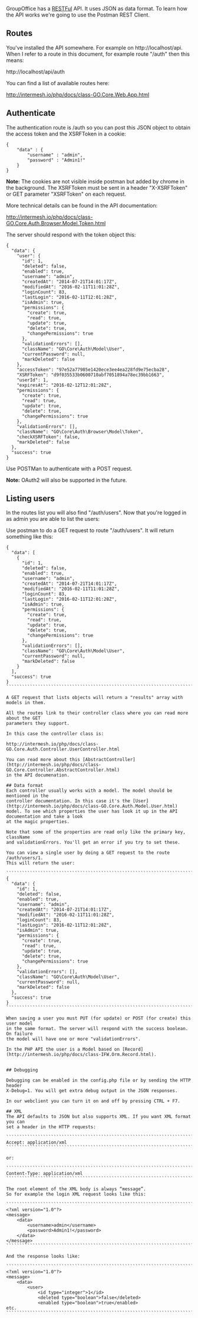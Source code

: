 GroupOffice has a [RESTFul](http://en.wikipedia.org/wiki/Representational_state_transfer)
API. It uses JSON as data format. To learn how the API works we're going to use 
the Postman REST Client.

## Routes
You've installed the API somewhere. For example on http://localhost/api. 
When I refer to a route in this document, for example route "/auth" then this means:

http://localhost/api/auth

You can find a list of available routes here:

http://intermesh.io/php/docs/class-GO.Core.Web.App.html

## Authenticate

The authentication route is /auth so you can post this JSON object to obtain the 
access token and the XSRFToken in a cookie:

```````````````````````````````````````````
{
    "data" : {
        "username" : "admin",
        "password" : "Admin1!"
    }
}
```````````````````````````````````````````

**Note:** The cookies are not visible inside postman but added by chrome in the 
background. The XSRFToken must be sent in a header "X-XSRFToken" or GET 
parameter "XSRFToken" on each request. 

More technical details can be found in the API documentation:

http://intermesh.io/php/docs/class-GO.Core.Auth.Browser.Model.Token.html

The server should respond with the token object this:

``````````````````
{
  "data": {
    "user": {
      "id": 1,
      "deleted": false,
      "enabled": true,
      "username": "admin",
      "createdAt": "2014-07-21T14:01:17Z",
      "modifiedAt": "2016-02-11T11:01:28Z",
      "loginCount": 83,
      "lastLogin": "2016-02-11T12:01:28Z",
      "isAdmin": true,
      "permissions": {
        "create": true,
        "read": true,
        "update": true,
        "delete": true,
        "changePermissions": true
      },
      "validationErrors": [],
      "className": "GO\Core\Auth\Model\User",
      "currentPassword": null,
      "markDeleted": false
    },
    "accessToken": "97e52a77985e1420ece3ee4ea228fd9e75ecba28",
    "XSRFToken": "d9f035533b0600710abf7051894a78ec39bb1663",
    "userId": 1,
    "expiresAt": "2016-02-12T12:01:28Z",
    "permissions": {
      "create": true,
      "read": true,
      "update": true,
      "delete": true,
      "changePermissions": true
    },
    "validationErrors": [],
    "className": "GO\Core\Auth\Browser\Model\Token",
    "checkXSRFToken": false,
    "markDeleted": false
  },
  "success": true
}
``````````````````

Use POSTMan to authenticate with a POST request.

**Note:** OAuth2 will also be supported in the future.

## Listing users

In the routes list you will also find "/auth/users". Now that you're logged in as
admin you are able to list the users:

Use postman to do a GET request to route "/auth/users". It will return something like this:

`````````````````````````````````````````````````````````````````````````````````
{
  "data": [
    {
      "id": 1,
      "deleted": false,
      "enabled": true,
      "username": "admin",
      "createdAt": "2014-07-21T14:01:17Z",
      "modifiedAt": "2016-02-11T11:01:28Z",
      "loginCount": 83,
      "lastLogin": "2016-02-11T12:01:28Z",
      "isAdmin": true,
      "permissions": {
        "create": true,
        "read": true,
        "update": true,
        "delete": true,
        "changePermissions": true
      },
      "validationErrors": [],
      "className": "GO\Core\Auth\Model\User",
      "currentPassword": null,
      "markDeleted": false
    }
  ],
  "success": true
}
````````````````````````````````````````````````````````````````````````````````

A GET request that lists objects will return a "results" array with models in them.

All the routes link to their controller class where you can read more about the GET 
parameters they support.

In this case the controller class is:

http://intermesh.io/php/docs/class-GO.Core.Auth.Controller.UserController.html

You can read more about this [AbstractController](http://intermesh.io/php/docs/class-GO.Core.Controller.AbstractController.html) 
in the API documenation.

## Data format
Each controller usually works with a model. The model should be mentioned in the
controller documentation. In this case it's the [User](http://intermesh.io/php/docs/class-GO.Core.Auth.Model.User.html) 
model. To see which properties the user has look it up in the API documentation and take a look
at the magic properties.

Note that some of the properties are read only like the primary key, className 
and validationErrors. You'll get an error if you try to set these.

You can view a single user by doing a GET request to the route /auth/users/1.
This will return the user:

````````````````````````````````````````````````````````````````````````````````
{
  "data": {
    "id": 1,
    "deleted": false,
    "enabled": true,
    "username": "admin",
    "createdAt": "2014-07-21T14:01:17Z",
    "modifiedAt": "2016-02-11T11:01:28Z",
    "loginCount": 83,
    "lastLogin": "2016-02-11T12:01:28Z",
    "isAdmin": true,
    "permissions": {
      "create": true,
      "read": true,
      "update": true,
      "delete": true,
      "changePermissions": true
    },
    "validationErrors": [],
    "className": "GO\Core\Auth\Model\User",
    "currentPassword": null,
    "markDeleted": false
  },
  "success": true
}
````````````````````````````````````````````````````````````````````````````````

When saving a user you must PUT (for update) or POST (for create) this user model 
in the same format. The server will respond with the success boolean. On failure 
the model will have one or more "validationErrors".

In the PHP API the user is a Model based on [Record](http://intermesh.io/php/docs/class-IFW.Orm.Record.html).


## Debugging

Debugging can be enabled in the config.php file or by sending the HTTP header
X-Debug=1. You will get extra debug output in the JSON responses.

In our webclient you can turn it on and off by pressing CTRL + F7.

## XML
The API defaults to JSON but also supports XML. If you want XML format you can 
set a header in the HTTP requests:

````````````````````````````````````````````````````````````````````````````````
Accept: application/xml
````````````````````````````````````````````````````````````````````````````````

or:

````````````````````````````````````````````````````````````````````````````````
Content-Type: application/xml
````````````````````````````````````````````````````````````````````````````````

The root element of the XML body is always “message”.
So for example the login XML request looks like this:

````````````````````````````````````````````````````````````````````````````````
<?xml version="1.0"?>
<message>
	<data>
		<username>admin</username>
		<password>Admin1!</password>
	</data>
</message>
````````````````````````````````````````````````````````````````````````````````

And the response looks like:

````````````````````````````````````````````````````````````````````````````````
<?xml version="1.0"?>
<message>
	<data>
		<user>
			<id type="integer">1</id>
			<deleted type="boolean">false</deleted>
			<enabled type="boolean">true</enabled>
etc.
````````````````````````````````````````````````````````````````````````````````